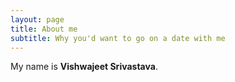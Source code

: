 ```yaml
---
layout: page
title: About me
subtitle: Why you'd want to go on a date with me
---
```


My name is **Vishwajeet Srivastava**. 


<!--### my history

To be honest, I'm having some trouble remembering right now, so why don't you just watch [my movie](http://en.wikipedia.org/wiki/The_Princess_Bride_%28film%29) and it will answer **all** your questions.-->
